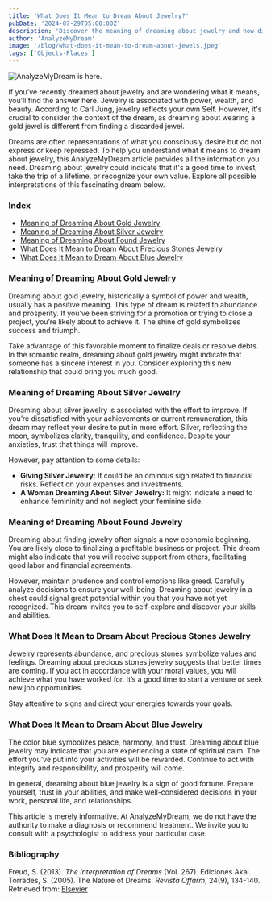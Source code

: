 ```yaml
---
title: 'What Does It Mean to Dream About Jewelry?'
pubDate: '2024-07-29T05:00:00Z'
description: 'Discover the meaning of dreaming about jewelry and how different interpretations can reflect aspects of your life and desires.'
author: 'AnalyzeMyDream'
image: '/blog/what-does-it-mean-to-dream-about-jewels.jpeg'
tags: ['Objects-Places']
---
```


![AnalyzeMyDream is here.](/blog/what-does-it-mean-to-dream-about-jewels.jpeg)

If you’ve recently dreamed about jewelry and are wondering what it means, you’ll find the answer here. Jewelry is associated with power, wealth, and beauty. According to Carl Jung, jewelry reflects your own Self. However, it's crucial to consider the context of the dream, as dreaming about wearing a gold jewel is different from finding a discarded jewel.

Dreams are often representations of what you consciously desire but do not express or keep repressed. To help you understand what it means to dream about jewelry, this AnalyzeMyDream article provides all the information you need. Dreaming about jewelry could indicate that it's a good time to invest, take the trip of a lifetime, or recognize your own value. Explore all possible interpretations of this fascinating dream below.

### Index

- [Meaning of Dreaming About Gold Jewelry](#meaning-of-dreaming-about-gold-jewelry)
- [Meaning of Dreaming About Silver Jewelry](#meaning-of-dreaming-about-silver-jewelry)
- [Meaning of Dreaming About Found Jewelry](#meaning-of-dreaming-about-found-jewelry)
- [What Does It Mean to Dream About Precious Stones Jewelry](#what-does-it-mean-to-dream-about-precious-stones-jewelry)
- [What Does It Mean to Dream About Blue Jewelry](#what-does-it-mean-to-dream-about-blue-jewelry)

### Meaning of Dreaming About Gold Jewelry

Dreaming about gold jewelry, historically a symbol of power and wealth, usually has a positive meaning. This type of dream is related to abundance and prosperity. If you’ve been striving for a promotion or trying to close a project, you’re likely about to achieve it. The shine of gold symbolizes success and triumph.

Take advantage of this favorable moment to finalize deals or resolve debts. In the romantic realm, dreaming about gold jewelry might indicate that someone has a sincere interest in you. Consider exploring this new relationship that could bring you much good.

### Meaning of Dreaming About Silver Jewelry

Dreaming about silver jewelry is associated with the effort to improve. If you’re dissatisfied with your achievements or current remuneration, this dream may reflect your desire to put in more effort. Silver, reflecting the moon, symbolizes clarity, tranquility, and confidence. Despite your anxieties, trust that things will improve.

However, pay attention to some details:
- **Giving Silver Jewelry:** It could be an ominous sign related to financial risks. Reflect on your expenses and investments.
- **A Woman Dreaming About Silver Jewelry:** It might indicate a need to enhance femininity and not neglect your feminine side.

### Meaning of Dreaming About Found Jewelry

Dreaming about finding jewelry often signals a new economic beginning. You are likely close to finalizing a profitable business or project. This dream might also indicate that you will receive support from others, facilitating good labor and financial agreements.

However, maintain prudence and control emotions like greed. Carefully analyze decisions to ensure your well-being. Dreaming about jewelry in a chest could signal great potential within you that you have not yet recognized. This dream invites you to self-explore and discover your skills and abilities.

### What Does It Mean to Dream About Precious Stones Jewelry

Jewelry represents abundance, and precious stones symbolize values and feelings. Dreaming about precious stones jewelry suggests that better times are coming. If you act in accordance with your moral values, you will achieve what you have worked for. It’s a good time to start a venture or seek new job opportunities.

Stay attentive to signs and direct your energies towards your goals.

### What Does It Mean to Dream About Blue Jewelry

The color blue symbolizes peace, harmony, and trust. Dreaming about blue jewelry may indicate that you are experiencing a state of spiritual calm. The effort you’ve put into your activities will be rewarded. Continue to act with integrity and responsibility, and prosperity will come.

In general, dreaming about blue jewelry is a sign of good fortune. Prepare yourself, trust in your abilities, and make well-considered decisions in your work, personal life, and relationships.

This article is merely informative. At AnalyzeMyDream, we do not have the authority to make a diagnosis or recommend treatment. We invite you to consult with a psychologist to address your particular case.

### Bibliography

Freud, S. (2013). *The Interpretation of Dreams* (Vol. 267). Ediciones Akal.  
Torrades, S. (2005). The Nature of Dreams. *Revista Offarm*, 24(9), 134-140. Retrieved from: [Elsevier](https://www.elsevier.es/en-revista-offarm-4-articulo-la-naturaleza-suenos-13079597)
